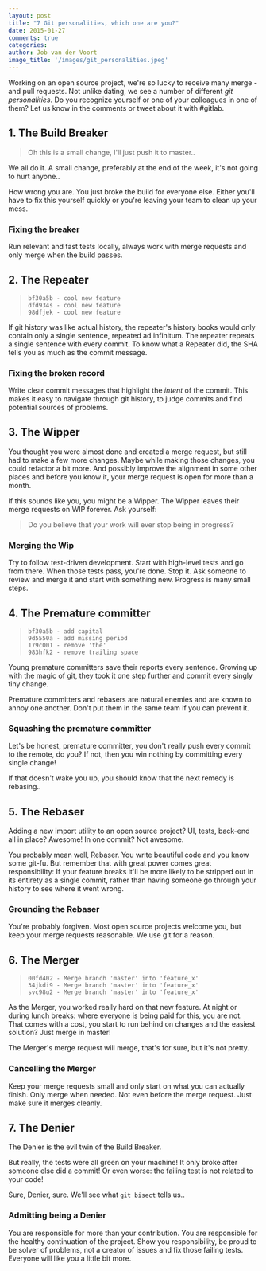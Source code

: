 ```yaml
---
layout: post
title: "7 Git personalities, which one are you?"
date: 2015-01-27
comments: true
categories:
author: Job van der Voort
image_title: '/images/git_personalities.jpeg'
---
```


Working on an open source project, we're so lucky to receive many merge -and
pull requests. Not unlike dating, we see a number of different _git personalities_.
Do you recognize yourself or one of your colleagues in one of them? Let us know in the comments
or tweet about it with #gitlab.

<!-- more -->

## 1. The Build Breaker

> Oh this is a small change, I'll just push it to master..

We all do it. A small change, preferably at the end of the week, it's not
going to hurt anyone..

How wrong you are. You just broke the build for everyone
else. Either you'll have to fix this yourself quickly or you're leaving your
team to clean up your mess.

### Fixing the breaker

Run relevant and fast tests locally, always work with merge requests and only merge when the build
passes.

## 2. The Repeater

> ```
> bf30a5b - cool new feature
> dfd934s - cool new feature
> 98dfjek - cool new feature
> ```

If git history was like actual history, the repeater's history books would only
contain only a single sentence, repeated ad infinitum. The repeater repeats a single
sentence with every commit. To know what a Repeater did, the SHA tells you
as much as the commit message.

### Fixing the broken record

Write clear commit messages that highlight the _intent_ of the commit.
This makes it easy to navigate through git history, to judge commits
and find potential sources of problems.


## 3. The Wipper

You thought you were almost done and created a merge request, but still had to
make a few more changes. Maybe while making those changes, you could refactor
a bit more. And possibly improve the alignment in some other places and before
you know it, your merge request is open for more than a month.

If this sounds like you, you might be a Wipper. The Wipper leaves their merge
requests on WIP forever. Ask yourself:

> Do you believe that your work will ever stop being in progress?

### Merging the Wip

Try to follow test-driven development. Start with high-level tests and go from
there. When those tests pass, you're done. Stop it. Ask someone to review and
merge it and start with something new. Progress is many small steps.

## 4. The Premature committer

> ```
> bf30a5b - add capital
> 9d5550a - add missing period
> 179c001 - remove 'the'
> 983hfk2 - remove trailing space
> ```

Young premature committers save their reports every sentence. Growing up
with the magic of git, they took it one step further and commit every singly
tiny change.

Premature committers and rebasers are natural enemies and are known to
annoy one another. Don't put them in the same team if you can prevent it.

### Squashing the premature committer

Let's be honest, premature committer, you don't really push every commit to
the remote, do you? If not, then you win nothing by committing every single change!

If that doesn't wake you up, you should know that the next remedy is rebasing..

## 5. The Rebaser

Adding a new import utility to an open source project? UI, tests, back-end
all in place? Awesome! In one commit? Not awesome.

You probably mean well, Rebaser. You write beautiful code and you know some
git-fu. But remember that with great power comes great responsibility:
If your feature breaks it'll be more likely to be stripped out in its entirety
as a single commit, rather than having someone go through your history to see
where it went wrong.

### Grounding the Rebaser

You're probably forgiven. Most open source projects welcome you, but
keep your merge requests reasonable. We use git for a reason.

## 6. The Merger

> ```
> 00fd402 - Merge branch 'master' into 'feature_x'
> 34jkdi9 - Merge branch 'master' into 'feature_x'
> svc98u2 - Merge branch 'master' into 'feature_x'
> ```

As the Merger, you worked really hard on that new feature. At night or during
lunch breaks: where everyone is being paid for this, you are not. That comes
with a cost, you start to run behind on changes and the easiest solution?
Just merge in master!

The Merger's merge request will merge, that's for sure, but it's not pretty.

### Cancelling the Merger

Keep your merge requests small and only start on what you can actually finish.
Only merge when needed. Not even before the merge request.
Just make sure it merges cleanly.

## 7. The Denier

The Denier is the evil twin of the Build Breaker.

But really, the tests were all green on your machine! It only broke after
someone else did a commit! Or even worse: the failing test is not related to
your code!

Sure, Denier, sure. We'll see what `git bisect` tells us..

### Admitting being a Denier

You are responsible for more than your contribution. You are responsible for
the healthy continuation of the project. Show you responsibility, be proud
to be solver of problems, not a creator of issues and fix those failing tests.
Everyone will like you a little bit more.
